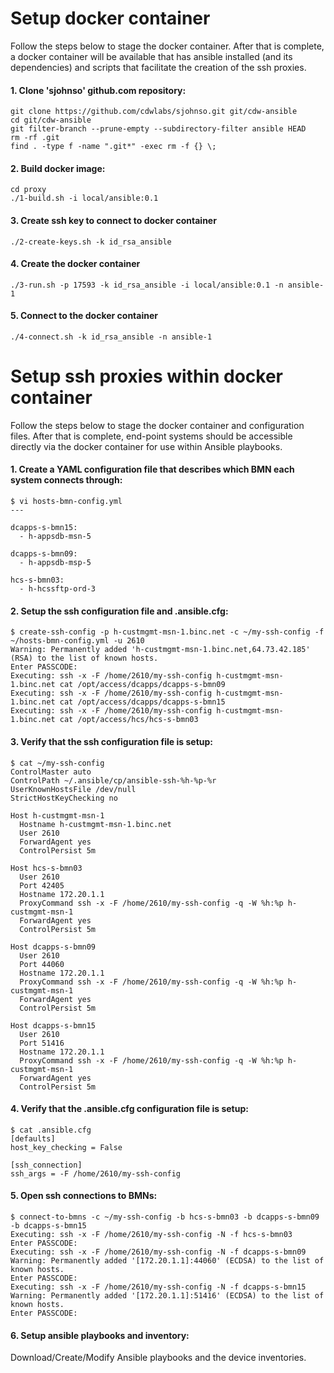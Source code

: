 # Setup docker container

Follow the steps below to stage the docker container.  After that is complete, a docker container will be available that has ansible installed (and its dependencies) and scripts that facilitate the creation of the ssh proxies.

#### 1. Clone 'sjohnso' github.com repository:
```
git clone https://github.com/cdwlabs/sjohnso.git git/cdw-ansible
cd git/cdw-ansible
git filter-branch --prune-empty --subdirectory-filter ansible HEAD
rm -rf .git
find . -type f -name ".git*" -exec rm -f {} \;
```

#### 2. Build docker image:
```
cd proxy
./1-build.sh -i local/ansible:0.1
```

#### 3. Create ssh key to connect to docker container
```
./2-create-keys.sh -k id_rsa_ansible
```

#### 4. Create the docker container
```
./3-run.sh -p 17593 -k id_rsa_ansible -i local/ansible:0.1 -n ansible-1
```

#### 5. Connect to the docker container
```
./4-connect.sh -k id_rsa_ansible -n ansible-1
```

# Setup ssh proxies within docker container

Follow the steps below to stage the docker container and configuration files.  After that is complete, end-point systems should be accessible directly via the docker container for use within Ansible playbooks.

#### 1. Create a YAML configuration file that describes which BMN each system connects through:
```
$ vi hosts-bmn-config.yml
---

dcapps-s-bmn15:
  - h-appsdb-msn-5

dcapps-s-bmn09:
  - h-appsdb-msp-5

hcs-s-bmn03:
  - h-hcssftp-ord-3
```

#### 2. Setup the ssh configuration file and .ansible.cfg:
```
$ create-ssh-config -p h-custmgmt-msn-1.binc.net -c ~/my-ssh-config -f ~/hosts-bmn-config.yml -u 2610
Warning: Permanently added 'h-custmgmt-msn-1.binc.net,64.73.42.185' (RSA) to the list of known hosts.
Enter PASSCODE:
Executing: ssh -x -F /home/2610/my-ssh-config h-custmgmt-msn-1.binc.net cat /opt/access/dcapps/dcapps-s-bmn09
Executing: ssh -x -F /home/2610/my-ssh-config h-custmgmt-msn-1.binc.net cat /opt/access/dcapps/dcapps-s-bmn15
Executing: ssh -x -F /home/2610/my-ssh-config h-custmgmt-msn-1.binc.net cat /opt/access/hcs/hcs-s-bmn03
```

#### 3. Verify that the ssh configuration file is setup:
```
$ cat ~/my-ssh-config
ControlMaster auto
ControlPath ~/.ansible/cp/ansible-ssh-%h-%p-%r
UserKnownHostsFile /dev/null
StrictHostKeyChecking no

Host h-custmgmt-msn-1
  Hostname h-custmgmt-msn-1.binc.net
  User 2610
  ForwardAgent yes
  ControlPersist 5m

Host hcs-s-bmn03
  User 2610
  Port 42405
  Hostname 172.20.1.1
  ProxyCommand ssh -x -F /home/2610/my-ssh-config -q -W %h:%p h-custmgmt-msn-1
  ForwardAgent yes
  ControlPersist 5m

Host dcapps-s-bmn09
  User 2610
  Port 44060
  Hostname 172.20.1.1
  ProxyCommand ssh -x -F /home/2610/my-ssh-config -q -W %h:%p h-custmgmt-msn-1
  ForwardAgent yes
  ControlPersist 5m

Host dcapps-s-bmn15
  User 2610
  Port 51416
  Hostname 172.20.1.1
  ProxyCommand ssh -x -F /home/2610/my-ssh-config -q -W %h:%p h-custmgmt-msn-1
  ForwardAgent yes
  ControlPersist 5m
```

#### 4. Verify that the .ansible.cfg configuration file is setup:
```
$ cat .ansible.cfg
[defaults]
host_key_checking = False

[ssh_connection]
ssh_args = -F /home/2610/my-ssh-config
```

#### 5. Open ssh connections to BMNs:
```
$ connect-to-bmns -c ~/my-ssh-config -b hcs-s-bmn03 -b dcapps-s-bmn09 -b dcapps-s-bmn15
Executing: ssh -x -F /home/2610/my-ssh-config -N -f hcs-s-bmn03
Enter PASSCODE:
Executing: ssh -x -F /home/2610/my-ssh-config -N -f dcapps-s-bmn09
Warning: Permanently added '[172.20.1.1]:44060' (ECDSA) to the list of known hosts.
Enter PASSCODE:
Executing: ssh -x -F /home/2610/my-ssh-config -N -f dcapps-s-bmn15
Warning: Permanently added '[172.20.1.1]:51416' (ECDSA) to the list of known hosts.
Enter PASSCODE:
```

#### 6. Setup ansible playbooks and inventory:

Download/Create/Modify Ansible playbooks and the device inventories.
